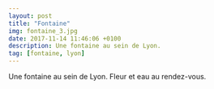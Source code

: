 ```yaml
---
layout: post
title: "Fontaine"
img: fontaine_3.jpg
date: 2017-11-14 11:46:06 +0100
description: Une fontaine au sein de Lyon.
tag: [fontaine, lyon]
---
```


Une fontaine au sein de Lyon. Fleur et eau au rendez-vous.
